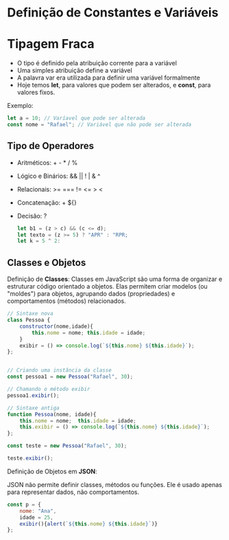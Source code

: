 # Definição de Constantes e Variáveis

# Tipagem Fraca
- O tipo é definido pela atribuição corrente para a variável
- Uma simples atribuição define a variável
- A palavra var era utilizada para definir uma variável formalmente
- Hoje temos **let**, para valores que podem ser alterados, e **const**, para valores fixos.

Exemplo:
```js
let a = 10; // Varíavel que pode ser alterada
const nome = "Rafael"; // Variável que não pode ser alterada
```

## Tipo de Operadores

- Aritméticos: + - * / %
- Lógico e Binários: && || ! | & ^
- Relacionais: >= === != <= > <
- Concatenação: + ${}
- Decisão: ?

  ```js
  let b1 = (z > c) && (c <= d);
  let texto = (z >= 5) ? "APR" : "RPR;
  let k = 5 ^ 2: 
  ```

## Classes e Objetos

Definição de **Classes**:  Classes em JavaScript são uma forma de organizar e estruturar código orientado a objetos. Elas permitem criar modelos (ou "moldes") para objetos, agrupando dados (propriedades) e comportamentos (métodos) relacionados.
  

```js
// Sintaxe nova
class Pessoa {
    constructor(nome,idade){
        this.nome = nome; this.idade = idade;
    }
    exibir = () => console.log(`${this.nome} ${this.idade}`);
};


// Criando uma instância da classe
const pessoa1 = new Pessoa("Rafael", 30);

// Chamando o método exibir
pessoa1.exibir();
```
```js
// Sintaxe antiga
function Pessoa(nome, idade){
    this.nome = nome;  this.idade = idade;
    this.exibir = () => console.log(`${this.nome} ${this.idade}`);
};

const teste = new Pessoa("Rafael", 30);

teste.exibir();
```

Definição de Objetos em **JSON**:

JSON não permite definir classes, métodos ou funções.
Ele é usado apenas para representar dados, não comportamentos.


```js
const p = {
    nome: "Ana",
    idade = 25,
    exibir(){alert(`${this.nome} ${this.idade}`)}
};
```
